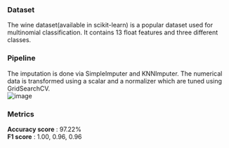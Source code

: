 ### Dataset
The wine dataset(available in scikit-learn) is a popular dataset used for multinomial classification. It contains 13 float features and three different classes.
### Pipeline
The imputation is done via SimpleImputer and KNNImputer.
The numerical data is transformed using a scalar and a normalizer which are tuned using GridSearchCV.  
![image](https://github.com/sagnik-t/Wine-Classification/assets/123467408/bffce4bc-b4bb-40ea-801b-e3c85f32936f)
### Metrics
**Accuracy score** : 97.22%  
**F1 score** : 1.00, 0.96, 0.96
